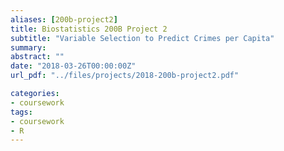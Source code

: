 ```yaml
---
aliases: [200b-project2]
title: Biostatistics 200B Project 2
subtitle: "Variable Selection to Predict Crimes per Capita"
summary: 
abstract: ""
date: "2018-03-26T00:00:00Z"
url_pdf: "../files/projects/2018-200b-project2.pdf"

categories:
- coursework
tags:
- coursework
- R
---
```

